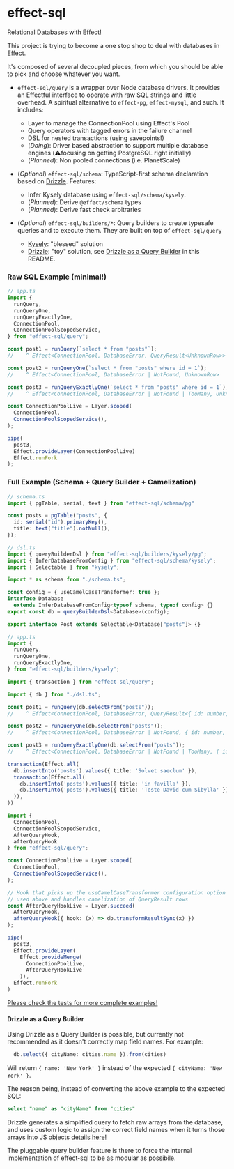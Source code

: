 # effect-sql

Relational Databases with Effect!

This project is trying to become a one stop shop to deal with databases in [Effect](https://github.com/Effect-TS).

It's composed of several decoupled pieces, from which you should be able to pick and choose whatever you want.

  - `effect-sql/query` is a wrapper over Node database drivers. It provides an Effectful interface to operate with raw SQL strings and little overhead. A spiritual alternative to `effect-pg`, `effect-mysql`, and such. It includes:
    - Layer to manage the ConnectionPool using Effect's Pool
    - Query operators with tagged errors in the failure channel
    - DSL for nested transactions (using savepoints!)
    - (*Doing*): Driver based abstraction to support multiple database engines (⚠️focusing on getting PostgreSQL right initially)
    - (*Planned*): Non pooled connections (i.e. PlanetScale)

  - (*Optional*) `effect-sql/schema`: TypeScript-first schema declaration based on [Drizzle](https://github.com/drizzle-team/drizzle-orm). Features:
    - Infer Kysely database using `effect-sql/schema/kysely`.
    - (*Planned*): Derive `@effect/schema` types
    - (*Planned*): Derive fast check arbitraries

  - (*Optional*) `effect-sql/builders/*`: Query builders to create typesafe queries and to execute them. They are built on top of `effect-sql/query`
    - [Kysely](https://github.com/kysely-org/kysely): "blessed" solution
    - [Drizzle](https://github.com/drizzle-team/drizzle-orm): "toy" solution, see [Drizzle as a Query Builder](#drizzle-as-a-query-builder) in this README.

### Raw SQL Example (minimal!)
```typescript
// app.ts
import {
  runQuery,
  runQueryOne,
  runQueryExactlyOne,
  ConnectionPool,
  ConnectionPoolScopedService,
} from "effect-sql/query";

const post1 = runQuery(`select * from "posts"`);
//    ^ Effect<ConnectionPool, DatabaseError, QueryResult<UnknownRow>>

const post2 = runQueryOne(`select * from "posts" where id = 1`);
//    ^ Effect<ConnectionPool, DatabaseError | NotFound, UnknownRow>

const post3 = runQueryExactlyOne(`select * from "posts" where id = 1`);
//    ^ Effect<ConnectionPool, DatabaseError | NotFound | TooMany, UnknownRow>

const ConnectionPoolLive = Layer.scoped(
  ConnectionPool,
  ConnectionPoolScopedService(),
);

pipe(
  post3,
  Effect.provideLayer(ConnectionPoolLive)
  Effect.runFork
);
```

### Full Example (Schema + Query Builder + Camelization)

```typescript
// schema.ts
import { pgTable, serial, text } from "effect-sql/schema/pg"

const posts = pgTable("posts", {
  id: serial("id").primaryKey(),
  title: text("title").notNull(),
});
```

```typescript
// dsl.ts
import { queryBuilderDsl } from "effect-sql/builders/kysely/pg";
import { InferDatabaseFromConfig } from "effect-sql/schema/kysely";
import { Selectable } from "kysely";

import * as schema from "./schema.ts";

const config = { useCamelCaseTransformer: true };
interface Database
  extends InferDatabaseFromConfig<typeof schema, typeof config> {}
export const db = queryBuilderDsl<Database>(config);

export interface Post extends Selectable<Database["posts"]> {}
```

```typescript
// app.ts
import {
  runQuery,
  runQueryOne,
  runQueryExactlyOne,
} from "effect-sql/builders/kysely";

import { transaction } from "effect-sql/query";

import { db } from "./dsl.ts";

const post1 = runQuery(db.selectFrom("posts"));
//    ^ Effect<ConnectionPool, DatabaseError, QueryResult<{ id: number, name: string }>>

const post2 = runQueryOne(db.selectFrom("posts"));
//    ^ Effect<ConnectionPool, DatabaseError | NotFound, { id: number, name: string }>

const post3 = runQueryExactlyOne(db.selectFrom("posts"));
//    ^ Effect<ConnectionPool, DatabaseError | NotFound | TooMany, { id: number, name: string }>

transaction(Effect.all(
  db.insertInto('posts').values({ title: 'Solvet saeclum' }),
  transaction(Effect.all(
    db.insertInto('posts').values({ title: 'in favilla' }),
    db.insertInto('posts').values({ title: 'Teste David cum Sibylla' }),
  )),
))

import {
  ConnectionPool,
  ConnectionPoolScopedService,
  AfterQueryHook,
  afterQueryHook
} from "effect-sql/query";

const ConnectionPoolLive = Layer.scoped(
  ConnectionPool,
  ConnectionPoolScopedService(),
);

// Hook that picks up the useCamelCaseTransformer configuration option
// used above and handles camelization of QueryResult rows
const AfterQueryHookLive = Layer.succeed(
  AfterQueryHook,
  afterQueryHook({ hook: (x) => db.transformResultSync(x) })
);

pipe(
  post3,
  Effect.provideLayer(
    Effect.provideMerge(
      ConnectionPoolLive,
      AfterQueryHookLive
    )),
  Effect.runFork
)
```


[Please check the tests for more complete examples!](https://github.com/pigoz/effect-sql/tree/main/test)

#### Drizzle as a Query Builder

Using Drizzle as a Query Builder is possible, but currently not recommended as
it doesn't correctly map field names. For example:

```typescript
  db.select({ cityName: cities.name }).from(cities)
```

Will return `{ name: 'New York' }` instead of the expected `{ cityName: 'New York' }`.

The reason being, instead of converting the above example to the expected SQL:

```sql
select "name" as "cityName" from "cities"
```

Drizzle generates a simplified query to fetch raw arrays from the database,
and uses custom logic to assign the correct field names when it turns those
arrays into JS objects [details here!](https://discord.com/channels/1043890932593987624/1093581666666156043)

The pluggable query builder feature is there to force the internal
implementation of effect-sql to be as modular as possibile.
